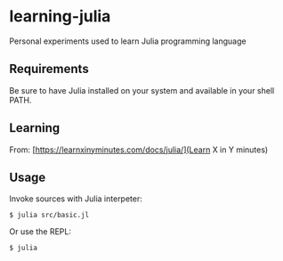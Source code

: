 # learning-julia
Personal experiments used to learn Julia programming language

## Requirements
Be sure to have Julia installed on your system and available in your shell PATH.

## Learning
From: [https://learnxinyminutes.com/docs/julia/](Learn X in Y minutes)

## Usage
Invoke sources with Julia interpeter:

```
$ julia src/basic.jl
```

Or use the REPL:

```
$ julia
```
